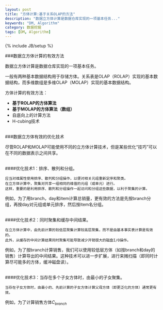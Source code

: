 ```yaml
---
layout: post
title: "方体计算:基于关系OLAP的方法"
description: "数据立方体计算是数据仓库实现的一项基本任务..."
keywords: "DM, Algorithm"
category: 数据挖掘
tags: [DM, Algorithm]
---
```

{% include JB/setup %}

###数据立方体计算的有效方法

数据立方体计算是数据仓库实现的一项基本任务。

一般有两种基本数据结构用于存储方体。关系表是OLAP（ROLAP）实现的基本数据结构，而多维数组是多维OLAP（MOLAP）实现的基本数据结构。

方体计算的有效方法：

- **基于ROLAP的方体算法**
- **基于MOLAP的方体算法（数组）**
- 自底向上的计算方法
- H-cubing技术

<!-- more -->

<br/>
###数据立方体有效的优化技术

尽管ROLAP和MOLAP可能使用不同的立方体计算技术，但是某些优化“技巧”可以在不同的数据表示之间共享。

<br/>
####优化技术1：排序、散列和分组。

	应当对维属性使用排序、散列和分组操作，以便对相关元组重新定序和聚类。
	在立方体计算中，聚集对共享一组相同的维值的元组（或单元）进行。
	这样，重要的是利用排序、散列和分组操作一起访问和分组这些数据，以利于聚集的计算。

例如，为了用branch，day和item计算总销量，更有效的方法是先按branch分组，再按day对元组或单元排序，然后按item名分组。

<br/>
####优化技术2：同时聚集和缓存中间结果。
	
	在立方体计算中，由先前计算的较低层聚集计算较高层聚集，而不是由基本事实表计算是有效的。
	此外，从缓存的中间计算结果同时聚集可能导致减少开销很大的磁盘I/O操作。

例如，为了按branch计算销售，我们可以使用较低层方体（如按branch和day的销售）计算导出的中间结果。这种技术可以进一步扩展，进行来摊扫描（即同时计算尽可能多的方体，缓冲磁盘读）。

<br/>
####优化技术3：当存在多个子女方体时，由最小的子女聚集。

	当存在子女方体时，由最小的、先前计算的子女方体计算父母方体（即更泛化的方体）通常更有效。

例如，为了计算销售方体$C_{branch}$
